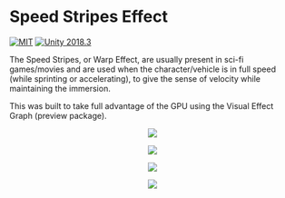 # Speed Stripes Effect
[![MIT](https://img.shields.io/badge/License-MIT-red.svg)](https://opensource.org/licenses/MIT)
[![Unity 2018.3](https://img.shields.io/badge/Unity-2018.3-blue.svg)](https://unity3d.com/)

The Speed Stripes, or Warp Effect, are usually present in sci-fi games/movies and are used when the character/vehicle is in full speed (while sprinting or accelerating), to give the sense of velocity while maintaining the immersion.

This was built to take full advantage of the GPU using the Visual Effect Graph (preview package).

<p align="center"> 
  <img src="https://thumbs.gfycat.com/AfraidForcefulHalibut-size_restricted.gif">
</p>
<p align="center"> 
  <img src="https://thumbs.gfycat.com/ConstantWellgroomedIrrawaddydolphin-size_restricted.gif">
</p>
<p align="center"> 
  <img src="https://thumbs.gfycat.com/DelightfulLastingGrunion-size_restricted.gif">
</p>
<p align="center"> 
  <img src="https://thumbs.gfycat.com/KeenScornfulBluefintuna-size_restricted.gif">
</p>
